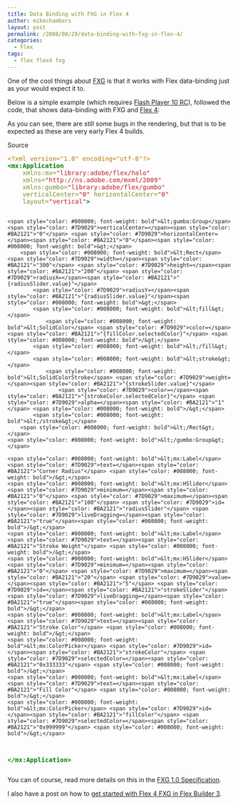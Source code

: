 ```yaml
---
title: Data Binding with FXG in Flex 4
author: mikechambers
layout: post
permalink: /2008/08/29/data-binding-with-fxg-in-flex-4/
categories:
  - Flex
tags:
  - flex flex4 fxg
---
```



One of the cool things about [FXG][1] is that it works with Flex data-binding just as your would expect it to.

Below is a simple example (which requires [Flash Player 10 RC][2]), followed the code, that shows data-binding with FXG and [Flex 4][3]:  
<!--more-->

  


As you can see, there are still some bugs in the rendering, but that is to be expected as these are very early Flex 4 builds.

Source

<div class="highlight">
  <pre><span style="color: #BC7A00">&lt;?xml version="1.0" encoding="utf-8"?&gt;</span>
<span style="color: #008000; font-weight: bold">&lt;mx:Application</span> 
	<span style="color: #7D9029">xmlns:mx=</span><span style="color: #BA2121">"library:adobe/flex/halo"</span>
	<span style="color: #7D9029">xmlns=</span><span style="color: #BA2121">"http://ns.adobe.com/mxml/2009"</span>
	<span style="color: #7D9029">xmlns:gumbo=</span><span style="color: #BA2121">"library:adobe/flex/gumbo"</span> 
	<span style="color: #7D9029">verticalCenter=</span><span style="color: #BA2121">"0"</span> <span style="color: #7D9029">horizontalCenter=</span><span style="color: #BA2121">"0"</span>
	<span style="color: #7D9029">layout=</span><span style="color: #BA2121">"vertical"</span><span style="color: #008000; font-weight: bold">&gt;</span>

	<span style="color: #008000; font-weight: bold">&lt;gumbo:Group</span> <span style="color: #7D9029">verticalCenter=</span><span style="color: #BA2121">"0"</span> <span style="color: #7D9029">horizontalCenter=</span><span style="color: #BA2121">"0"</span><span style="color: #008000; font-weight: bold">&gt;</span>
		<span style="color: #008000; font-weight: bold">&lt;Rect</span> <span style="color: #7D9029">width=</span><span style="color: #BA2121">"300"</span> <span style="color: #7D9029">height=</span><span style="color: #BA2121">"200"</span> <span style="color: #7D9029">radiusX=</span><span style="color: #BA2121">"{radiusSlider.value}"</span> 
			<span style="color: #7D9029">radiusY=</span><span style="color: #BA2121">"{radiusSlider.value}"</span><span style="color: #008000; font-weight: bold">&gt;</span>
			<span style="color: #008000; font-weight: bold">&lt;fill&gt;</span>
				<span style="color: #008000; font-weight: bold">&lt;SolidColor</span> <span style="color: #7D9029">color=</span><span style="color: #BA2121">"{fillColor.selectedColor}"</span> <span style="color: #008000; font-weight: bold">/&gt;</span>
			<span style="color: #008000; font-weight: bold">&lt;/fill&gt;</span>
			<span style="color: #008000; font-weight: bold">&lt;stroke&gt;</span>
				<span style="color: #008000; font-weight: bold">&lt;SolidColorStroke</span> <span style="color: #7D9029">weight=</span><span style="color: #BA2121">"{strokeSlider.value}"</span> 
					<span style="color: #7D9029">color=</span><span style="color: #BA2121">"{strokeColor.selectedColor}"</span> <span style="color: #7D9029">alpha=</span><span style="color: #BA2121">"1"</span> <span style="color: #008000; font-weight: bold">/&gt;</span>
			<span style="color: #008000; font-weight: bold">&lt;/stroke&gt;</span>
		<span style="color: #008000; font-weight: bold">&lt;/Rect&gt;</span>
	<span style="color: #008000; font-weight: bold">&lt;/gumbo:Group&gt;</span>
	
	<span style="color: #008000; font-weight: bold">&lt;mx:Label</span> <span style="color: #7D9029">text=</span><span style="color: #BA2121">"Corner Radius"</span> <span style="color: #008000; font-weight: bold">/&gt;</span>
	<span style="color: #008000; font-weight: bold">&lt;mx:HSlider</span> <span style="color: #7D9029">minimum=</span><span style="color: #BA2121">"0"</span> <span style="color: #7D9029">maximum=</span><span style="color: #BA2121">"100"</span> <span style="color: #7D9029">id=</span><span style="color: #BA2121">"radiusSlider"</span> <span style="color: #7D9029">liveDragging=</span><span style="color: #BA2121">"true"</span><span style="color: #008000; font-weight: bold">/&gt;</span>
	<span style="color: #008000; font-weight: bold">&lt;mx:Label</span> <span style="color: #7D9029">text=</span><span style="color: #BA2121">"Stroke Weight"</span> <span style="color: #008000; font-weight: bold">/&gt;</span>
	<span style="color: #008000; font-weight: bold">&lt;mx:HSlider</span> <span style="color: #7D9029">minimum=</span><span style="color: #BA2121">"0"</span> <span style="color: #7D9029">maximum=</span><span style="color: #BA2121">"20"</span> <span style="color: #7D9029">value=</span><span style="color: #BA2121">"5"</span> <span style="color: #7D9029">id=</span><span style="color: #BA2121">"strokeSlider"</span> <span style="color: #7D9029">liveDragging=</span><span style="color: #BA2121">"true"</span><span style="color: #008000; font-weight: bold">/&gt;</span>
	<span style="color: #008000; font-weight: bold">&lt;mx:Label</span> <span style="color: #7D9029">text=</span><span style="color: #BA2121">"Stroke Color"</span> <span style="color: #008000; font-weight: bold">/&gt;</span>
	<span style="color: #008000; font-weight: bold">&lt;mx:ColorPicker</span> <span style="color: #7D9029">id=</span><span style="color: #BA2121">"strokeColor"</span> <span style="color: #7D9029">selectedColor=</span><span style="color: #BA2121">"0x333333"</span> <span style="color: #008000; font-weight: bold">/&gt;</span>
	<span style="color: #008000; font-weight: bold">&lt;mx:Label</span> <span style="color: #7D9029">text=</span><span style="color: #BA2121">"Fill Color"</span> <span style="color: #008000; font-weight: bold">/&gt;</span>
	<span style="color: #008000; font-weight: bold">&lt;mx:ColorPicker</span> <span style="color: #7D9029">id=</span><span style="color: #BA2121">"fillColor"</span> <span style="color: #7D9029">selectedColor=</span><span style="color: #BA2121">"0x999999"</span> <span style="color: #008000; font-weight: bold">/&gt;</span>

<span style="color: #008000; font-weight: bold">&lt;/mx:Application&gt;</span>
</pre>
</div>

You can of course, read more details on this in the [FXG 1.0 Specification][1].

I also have a post on how to [get started with Flex 4 FXG in Flex Builder 3][4].

 [1]: http://opensource.adobe.com/wiki/display/flexsdk/FXG+1.0+Specification
 [2]: http://labs.adobe.com/technologies/flashplayer10/
 [3]: http://www.mikechambers.com/blog/2008/08/27/everything-there-is-to-know-about-flex-4-gumbo/
 [4]: http://www.mikechambers.com/blog/2008/08/28/getting-started-with-flex-4-fxg-and-flex-builder-3/
